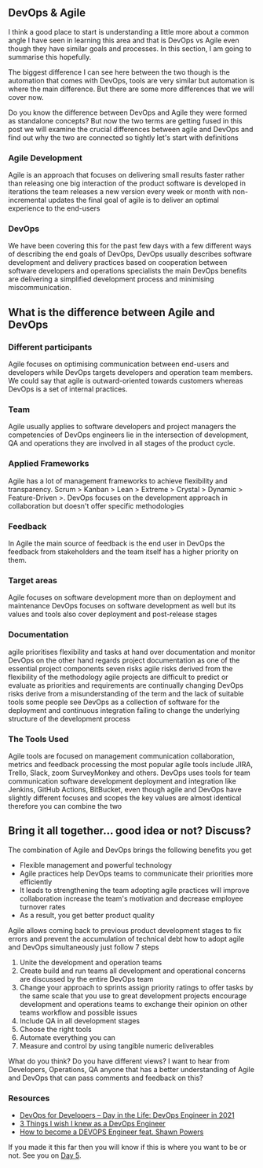 ## DevOps & Agile

I think a good place to start is understanding a little more about a common angle I have seen in learning this area and that is DevOps vs Agile even though they have similar goals and processes. In this section, I am going to summarise this hopefully. 

The biggest difference I can see here between the two though is the automation that comes with DevOps, tools are very similar but automation is where the main difference. But there are some more differences that we will cover now. 

Do you know the difference between DevOps and Agile they were formed as standalone concepts? But now the two terms are getting fused in this post we will examine the crucial differences between agile and DevOps and find out why the two are connected so tightly let's start with definitions 

### Agile Development 

Agile is an approach that focuses on delivering  small results faster rather than releasing one big interaction of the product software is developed in iterations the team releases a new version every week or month with non-incremental updates the final goal of agile is to deliver an optimal experience to the end-users 

### DevOps 

We have been covering this for the past few days with a few different ways of describing the end goals of DevOps, DevOps usually describes software development 
and delivery practices based on cooperation between software developers and operations specialists the main DevOps benefits are delivering a simplified development process and minimising miscommunication. 

## What is the difference between Agile and DevOps 

### Different participants 

Agile focuses on optimising communication between end-users and developers while DevOps targets developers and operation team members.  We could say that agile is outward-oriented towards customers whereas DevOps is a set of internal practices. 

### Team 

Agile usually applies to software developers and project managers the competencies of DevOps engineers lie in the intersection of development, QA and operations they are involved in all stages of the product cycle. 

### Applied Frameworks

Agile has a lot of management frameworks to achieve flexibility and transparency. Scrum > Kanban > Lean > Extreme > Crystal > Dynamic > Feature-Driven >. DevOps focuses on the development approach in collaboration but doesn't offer specific methodologies 

### Feedback 
In Agile the main source of feedback is the end user in DevOps the feedback from stakeholders and the team itself has a higher priority on them. 

### Target areas 
Agile focuses on software development more than on deployment and maintenance DevOps focuses on software development as well but its values and tools also cover deployment and post-release stages 

### Documentation 
agile prioritises flexibility and tasks at hand over documentation and monitor DevOps on the other hand regards project documentation as one of the essential project components seven risks agile risks derived from the flexibility of the methodology agile projects are difficult to predict or evaluate as priorities and requirements are continually changing DevOps risks derive from a misunderstanding of the term and the lack of suitable tools some people see DevOps as a collection of software for the deployment and continuous integration failing to change the underlying structure of the development process 

### The Tools Used 
Agile tools are focused on management communication collaboration, metrics and feedback processing the most popular agile tools include JIRA, Trello, Slack, zoom SurveyMonkey and others. DevOps uses tools for team communication software development deployment and integration like Jenkins, GitHub Actions, BitBucket, even though agile and DevOps have slightly different focuses and scopes the key values are almost identical therefore you can combine the two 

## Bring it all together… good idea or not? Discuss? 

The combination of Agile and DevOps brings the following benefits you get 
-	Flexible management and powerful technology 
-	Agile practices help DevOps teams to communicate their priorities more efficiently 
-	It leads to strengthening the team adopting agile practices will improve collaboration increase the team's motivation and decrease employee turnover rates 
-	As a result, you get better product quality 

Agile allows coming back to previous product development stages to fix errors and prevent the accumulation of technical debt how to adopt agile and DevOps 
simultaneously just follow 7 steps 

1. Unite the development and operation teams 
2. Create build and run teams all development and operational concerns are discussed by the entire DevOps team 
3. Change your approach to sprints assign priority ratings to offer tasks by the same scale that you use to great development projects encourage development and operations teams to exchange their opinion on other teams workflow and possible issues 
4. Include QA in all development stages 
5. Choose the right tools 
6. Automate everything you can 
7. Measure and control by using tangible numeric deliverables 

What do you think? Do you have different views? I want to hear from Developers, Operations, QA anyone that has a better understanding of Agile and DevOps that can pass comments and feedback on this? 

### Resources 

- [DevOps for Developers – Day in the Life: DevOps Engineer in 2021](https://www.youtube.com/watch?v=2JymM0YoqGA)
- [3 Things I wish I knew as a DevOps Engineer](https://www.youtube.com/watch?v=udRNM7YRdY4)
- [How to become a DEVOPS Engineer feat. Shawn Powers](https://www.youtube.com/watch?v=kDQMjAQNvY4)

If you made it this far then you will know if this is where you want to be or not. See you on [Day 5](Days/day5.md). 